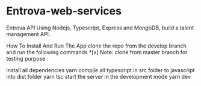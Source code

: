 # Entrova-web-services


Entrova API
Using Nodejs, Typescript, Express and MongoDB, build a talent management API.

How To Install And Run The App
clone the repo from the develop branch and run the following commands \*[x] Note: clone from master branch for testing purpose

install all dependencies
yarn
compile all typescript in src folder to javascript into dist folder
yarn tsc
start the server in the development mode
yarn dev
